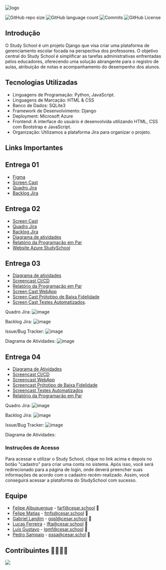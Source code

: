 ![logo](https://github.com/Gabrielqlandim/StudySchool-Projeto/assets/74963264/6199a50d-b9e4-4757-beff-8286072e2e08)



![GitHub repo size](https://img.shields.io/github/repo-size/Gabrielqlandim/StudySchool-Projeto?style=flat)
![GitHub language count](https://img.shields.io/github/languages/count/Gabrielqlandim/StudySchool-Projeto?style=flat&logo=python)
![Commits](https://img.shields.io/github/commit-activity/t/Gabrielqlandim/StudySchool-Projeto?style=flat&logo=github)
![GitHub License](https://img.shields.io/github/license/Gabrielqlandim/StudySchool-Projeto)

## Introdução
O Study School é um projeto Django que visa criar uma plataforma de gerenciamento escolar focada na perspectiva dos professores. O objetivo central do Study School é simplificar as tarefas administrativas enfrentadas pelos educadores, oferecendo uma solução abrangente para o registro de aulas, atribuição de notas e acompanhamento do desempenho dos alunos.

## Tecnologias Utilizadas
- Linguagens de Programação: Python, JavaScript.
- Linguagens de Marcação: HTML & CSS 
- Banco de Dados: SQLite3
- Framework de Desenvolvimento: Django
- Deployment: Microsoft Azure
- Frontend: A interface do usuário é desenvolvida utilizando HTML, CSS com Bootstrap e JavaScript.
- Organização: Utilizamos a plataforma Jira para organizar o projeto.

## Links Importantes

## Entrega 01
- [Figma](https://www.figma.com/file/FCG2dbTLWFr8CjhgWggdRB/Study-School?type=design&node-id=0%3A1&mode=design&t=UFXgLshoyp2FbmAq-1)
- [Screen Cast]( https://youtu.be/VUmMxBbVBKc )
- [Quadro Jira](https://zibec.atlassian.net/jira/software/projects/CEBIZ/boards/2?atlOrigin=eyJpIjoiNWE5YjNhNmM4NjI1NDBlM2FhMjllZDU5NTFhOTYxYmMiLCJwIjoiaiJ9)
- [Backlog Jira](https://zibec.atlassian.net/jira/software/projects/CEBIZ/boards/2/backlog?atlOrigin=eyJpIjoiOWQxZjk5OWVjOGNjNGMzYzhlOTFlNGIzMmNmNzQ1ZTAiLCJwIjoiaiJ9)

## Entrega 02
- [Screen Cast](https://youtu.be/aghYdCQT0us)
- [Quadro Jira](https://zibec.atlassian.net/jira/software/projects/CEBIZ/boards/2?atlOrigin=eyJpIjoiNWE5YjNhNmM4NjI1NDBlM2FhMjllZDU5NTFhOTYxYmMiLCJwIjoiaiJ9)
- [Backlog Jira](https://zibec.atlassian.net/jira/software/projects/CEBIZ/boards/2/backlog?atlOrigin=eyJpIjoiOWQxZjk5OWVjOGNjNGMzYzhlOTFlNGIzMmNmNzQ1ZTAiLCJwIjoiaiJ9)
- [Diagrama de atividades](https://drive.google.com/file/d/1oSLXnrXqSW-eNy4NOCYjdf2zKC5ROQ9V/view?usp=sharing)
- [Relatório da Programação em Par](https://docs.google.com/document/d/16EpwHZ0OlmUOi7epajKD1i2yXCiQcODgXIGaLA9vPCc/edit?usp=sharing)
- [Website Azure StudySchool](https://studyschool.azurewebsites.net/)

## Entrega 03
- [Diagrama de atividades](https://miro.com/app/board/uXjVKMDPzF4=/?share_link_id=958191478717)
- [Screencast CI/CD](https://youtu.be/siPAkdh2xdk)
- [Relatório da Programação em Par](https://docs.google.com/document/d/16EpwHZ0OlmUOi7epajKD1i2yXCiQcODgXIGaLA9vPCc/edit?usp=sharing)
- [Screen Cast WebApp](https://youtu.be/W0hakyg9Wwg)
- [Screen Cast Prótotipo de Baixa Fidelidade](https://www.youtube.com/watch?v=PDi84jnE3gE)
- [Screen Cast Testes Automatizados](https://youtu.be/xu9nKGfMLQ8).

Quadro Jira:
![image](https://github.com/Gabrielqlandim/StudySchool-Projeto/assets/142418286/60e5539e-a176-4c3e-ada3-ea2148485e83)

Backlog Jira: 
![image](https://github.com/Gabrielqlandim/StudySchool-Projeto/assets/142418286/6f0045b7-b862-4b34-a463-ed599654ad0c)

Issue/Bug Tracker:
![image](https://github.com/Gabrielqlandim/StudySchool-Projeto/assets/142418286/195d3463-d627-4c90-b72d-79de26c99114)

Diagrama de Atividades:
![image](https://github.com/Gabrielqlandim/StudySchool-Projeto/assets/142418286/fc079f6c-844d-48c5-832d-1e01b1d4124d)

## Entrega 04
- [Diagrama de Atividades]()
- [Screencast CI/CD](https://www.youtube.com/watch?v=7XpDdjVFH94)
- [Screencast WebApp]()
- [Screencast Prótotipo de Baixa Fidelidade]()
- [Screencast Testes Automatizados]()
- [Relatório da Programação em Par](https://docs.google.com/document/d/16EpwHZ0OlmUOi7epajKD1i2yXCiQcODgXIGaLA9vPCc/edit?usp=sharing)

Quadro Jira:
![image](https://github.com/Gabrielqlandim/StudySchool-Projeto/assets/142418286/38fd4fea-f3a6-4ed3-bc01-e1e84d75ac2f)

Backlog Jira:
![image](https://github.com/Gabrielqlandim/StudySchool-Projeto/assets/142418286/79cd169a-79f9-412a-a7f2-8645b474db38)

Issue/Bug Tracker:
![image](https://github.com/Gabrielqlandim/StudySchool-Projeto/assets/142418286/61bd5fa5-d6f0-41e5-9fcc-aba989f74287)

Diagrama de Atividades:

### Instruções de Acesso
Para acessar e utilizar o Study School, clique no link acima e depois no botão "cadastro" para criar uma conta no sistema. Após isso, você será redirecionado para a página de login, onde deverá preencher suas informações de acordo com o cadastro recém-realizado. Assim, você conseguirá acessar a plataforma do StudySchool com sucesso.

## Equipe
- [Felipe Albuquerque](https://github.com/FelipeARFranca) - farf@cesar.school 📩
- [Felipe Matias](https://github.com/Zibec) - fmfs@cesar.school 📩
- [Gabriel Landim](https://github.com/Gabrielqlandim) - gqsl@cesar.school 📩
- [Lucas Ferreira](https://github.com/seconds4decay) - lfta@cesar.school 📩
- [Luís Gustavo](https://github.com/Luis-Gustavo-Melo) - lgmf@cesar.school 📩
- [Pedro Sampaio](https://github.com/PedrooSam) - pssa@cesar.schol 📩

## Contribuintes 👨‍👩‍👧‍👦
<a href="https://github.com/Gabrielqlandim/fds-projeto/graphs/contributors">
  <img src="https://contrib.rocks/image?repo=Gabrielqlandim/fds-projeto" />
</a>
